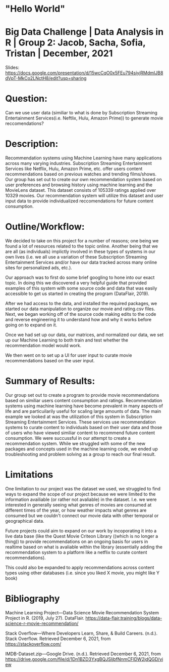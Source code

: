 # "Hello World"

# Big Data Challenge | Data Analysis in R | Group 2: Jacob, Sacha, Sofia, Tristan | December, 2021
Slides: https://docs.google.com/presentation/d/15wcCqO0x5FEu794siyjRMdmIJB8dVpT-MkCo2LNctH8/edit?usp=sharing

# Question: 
Can we use user data (similiar to what is done by Subscription Streaming Entertainment Services(i.e. Neftlix, Hulu, Amazon Prime)) to generate movie reccomendations?
# Description:

Recommendation systems using Machine Learning have many applications across many varying industries. Subscription Streaming Entertainment Services like Netflix, Hulu, Amazon Prime, etc. offer users content recommendations based on previous watches and trending films/shows. Our group has set out to create our own recommendation system based on user preferences and browsing history using machine learning and the MovieLens dataset. This dataset consists of 105339 ratings applied over 10329 movies. Our recommendation system will utilize this dataset and user input data to provide individualized reccomendations for future content consumption. 

# Outline/Workflow:
We decided to take on this project for a number of reasons; one being we found a lot of resources related to the topic online. Another being that we are all (as individuals) implictly involved in these types of systems in our own lives (i.e. we all use a variation of these Subscription Streaming Entertainment Services and/or have our data tracked across many online sites for personalized ads, etc.).

Our approach was to first do some brief googling to hone into our exact topic. In doing this we discovered a very helpful guide that provided examples of this system with some source code and data that was easily accessible to get us started in creating the program (DataFlair, 2019). 

After we had access to the data, and installed the required packages, we started our data manipulation to organize our movie and rating.csv files. Next, we began working off of the source code making edits to the code and reverse engineering it to understand how and why it works before going on to expand on it. 

Once we had set up our data, our matrices, and normalized our data, we set up our Machine Learning to both train and test whether the recommendation model would work.

We then went on to set up a UI for user input to curate movie recommendations based on the user input. 

# Summary of Results:
Our group set out to create a program to provide movie recommendations based on similiar users content consumption and ratings. Recommendation systems using machine learning have become prevalent in many aspects of life and are particuilarily useful for scaling large amounts of data. The main example we looked at was the utilization of this system in Subscription Streaming Entertainment Services. These services use recommendation systems to curate content to individuals based on their user data and those of users who have viewed similiar content to recommend future content consumption. We were succussful in our attempt to create a recommendation system. While we struggled with some of the new packages and concepts used in the machine learning code, we ended up troubleshooting and problem solving as a group to reach our final result.

# Limitations

One limitation to our project was the dataset we used, we struggled to find ways to expand the scope of our project because we were limited to the information availiable (or rather not avaliable) in the dataset. I.e. we were interested in generally seeing what genres of movies are consumed at different times of the year, or how weather impacts what genres are consumed but we couldn't connect our movie data with other temporal or geographical data.  

Future projects could aim to expand on our work by incoporating it into a live data base (like the Quest Movie Criteon Library ((which is no longer a thing)) to provide recommendations on an ongoing basis for users in realtime based on what is avaliable within the library (essentially adding the recommendation system to a platform like a netflix to curate content recommendations).  

This could also be expanded to apply recommendations across content types using other databases (i.e. since you liked X movie, you might like Y book)

# Bibliography

Machine Learning Project—Data Science Movie Recommendation System Project in R. (2019, July 27). DataFlair. https://data-flair.training/blogs/data-science-r-movie-recommendation/

Stack Overflow—Where Developers Learn, Share, & Build Careers. (n.d.). Stack Overflow. Retrieved December 6, 2021, from https://stackoverflow.com/
 
IMDB-Dataset.zip—Google Drive. (n.d.). Retrieved December 6, 2021, from https://drive.google.com/file/d/1Dn1BZD3YxgBQJSIjbfNnmCFlDW2jdQGD/view

